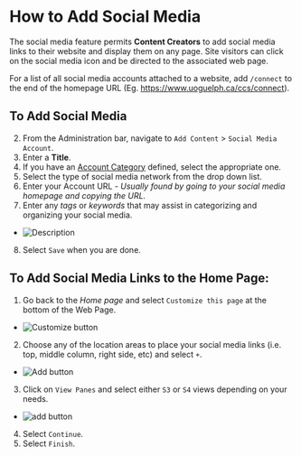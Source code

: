 # How to Add Social Media
The social media feature permits **Content Creators** to add social media links to their website and display them on any page. Site visitors can click on the social media icon and be directed to the associated web page.

For a list of all social media accounts attached to a website, add `/connect` to the end of the homepage URL (Eg. https://www.uoguelph.ca/ccs/connect).

## To Add Social Media
2. From the Administration bar, navigate to `Add Content` > `Social Media Account`.
3. Enter a **Title**.
4. If you have an [Account Category](/taxonomies.md#categories) defined, select the appropriate one.
5. Select the type of social media network from the drop down list.
6. Enter your Account URL - *Usually found by going to your social media homepage and copying the URL.*
7. Enter any *tags* or *keywords* that may assist in categorizing and organizing your social media.
 * ![Description](../images/Description.png)
8. Select `Save` when you are done.
 

## To Add Social Media Links to the Home Page:

1. Go back to the *Home page* and select `Customize this page` at the bottom of the Web Page.
 * ![Customize button](../images/Customize.png)
2. Choose any of the location areas to place your social media links (i.e. top, middle column, right side, etc) and select `+`.
  * ![Add button](../images/add.png)
3. Click on `View Panes` and select either `S3` or `S4` views depending on your needs.
  * ![add button](../images/viewsocial.png)
4. Select `Continue`.
5. Select `Finish`.
  

